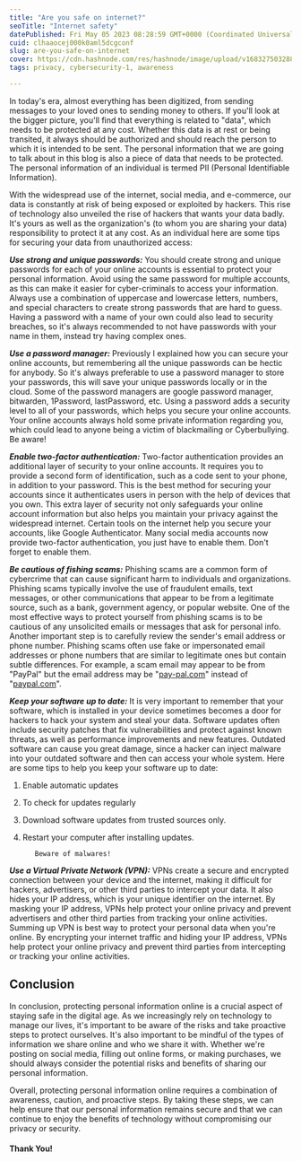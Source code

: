 ```yaml
---
title: "Are you safe on internet?"
seoTitle: "Internet safety"
datePublished: Fri May 05 2023 08:28:59 GMT+0000 (Coordinated Universal Time)
cuid: clhaaocej000k0aml5dcgconf
slug: are-you-safe-on-internet
cover: https://cdn.hashnode.com/res/hashnode/image/upload/v1683275032885/9af20c5a-c8b5-4f40-95f0-bb6af7aee268.jpeg
tags: privacy, cybersecurity-1, awareness

---
```


In today's era, almost everything has been digitized, from sending messages to your loved ones to sending money to others. If you'll look at the bigger picture, you'll find that everything is related to "data", which needs to be protected at any cost. Whether this data is at rest or being transited, it always should be authorized and should reach the person to which it is intended to be sent. The personal information that we are going to talk about in this blog is also a piece of data that needs to be protected. The personal information of an individual is termed PII (Personal Identifiable Information).

With the widespread use of the internet, social media, and e-commerce, our data is constantly at risk of being exposed or exploited by hackers. This rise of technology also unveiled the rise of hackers that wants your data badly. It's yours as well as the organization's (to whom you are sharing your data) responsibility to protect it at any cost. As an individual here are some tips for securing your data from unauthorized access:

***Use strong and unique passwords:*** You should create strong and unique passwords for each of your online accounts is essential to protect your personal information. Avoid using the same password for multiple accounts, as this can make it easier for cyber-criminals to access your information. Always use a combination of uppercase and lowercase letters, numbers, and special characters to create strong passwords that are hard to guess. Having a password with a name of your own could also lead to security breaches, so it's always recommended to not have passwords with your name in them, instead try having complex ones.

***Use a password manager:*** Previously I explained how you can secure your online accounts, but remembering all the unique passwords can be hectic for anybody. So it's always preferable to use a password manager to store your passwords, this will save your unique passwords locally or in the cloud. Some of the password managers are google password manager, bitwarden, 1Password, lastPassword, etc. Using a password adds a security level to all of your passwords, which helps you secure your online accounts. Your online accounts always hold some private information regarding you, which could lead to anyone being a victim of blackmailing or Cyberbullying. Be aware!

***Enable two-factor authentication:*** Two-factor authentication provides an additional layer of security to your online accounts. It requires you to provide a second form of identification, such as a code sent to your phone, in addition to your password. This is the best method for securing your accounts since it authenticates users in person with the help of devices that you own. This extra layer of security not only safeguards your online account information but also helps you maintain your privacy against the widespread internet. Certain tools on the internet help you secure your accounts, like Google Authenticator. Many social media accounts now provide two-factor authentication, you just have to enable them. Don't forget to enable them.

***Be cautious of fishing scams:*** Phishing scams are a common form of cybercrime that can cause significant harm to individuals and organizations. Phishing scams typically involve the use of fraudulent emails, text messages, or other communications that appear to be from a legitimate source, such as a bank, government agency, or popular website. One of the most effective ways to protect yourself from phishing scams is to be cautious of any unsolicited emails or messages that ask for personal info. Another important step is to carefully review the sender's email address or phone number. Phishing scams often use fake or impersonated email addresses or phone numbers that are similar to legitimate ones but contain subtle differences. For example, a scam email may appear to be from "PayPal" but the email address may be "[pay-pal.com](http://pay-pal.com)" instead of "[paypal.com](http://paypal.com)".

***Keep your software up to date:*** It is very important to remember that your software, which is installed in your device sometimes becomes a door for hackers to hack your system and steal your data. Software updates often include security patches that fix vulnerabilities and protect against known threats, as well as performance improvements and new features. Outdated software can cause you great damage, since a hacker can inject malware into your outdated software and then can access your whole system. Here are some tips to help you keep your software up to date:

1. Enable automatic updates
    
2. To check for updates regularly
    
3. Download software updates from trusted sources only.
    
4. Restart your computer after installing updates.
    
    ```plaintext
       Beware of malwares!
    ```
    

***Use a Virtual Private Network (VPN):*** VPNs create a secure and encrypted connection between your device and the internet, making it difficult for hackers, advertisers, or other third parties to intercept your data. It also hides your IP address, which is your unique identifier on the internet. By masking your IP address, VPNs help protect your online privacy and prevent advertisers and other third parties from tracking your online activities. Summing up VPN is best way to protect your personal data when you're online. By encrypting your internet traffic and hiding your IP address, VPNs help protect your online privacy and prevent third parties from intercepting or tracking your online activities.

## Conclusion

In conclusion, protecting personal information online is a crucial aspect of staying safe in the digital age. As we increasingly rely on technology to manage our lives, it's important to be aware of the risks and take proactive steps to protect ourselves. It's also important to be mindful of the types of information we share online and who we share it with. Whether we're posting on social media, filling out online forms, or making purchases, we should always consider the potential risks and benefits of sharing our personal information.

Overall, protecting personal information online requires a combination of awareness, caution, and proactive steps. By taking these steps, we can help ensure that our personal information remains secure and that we can continue to enjoy the benefits of technology without compromising our privacy or security.

#### Thank You!